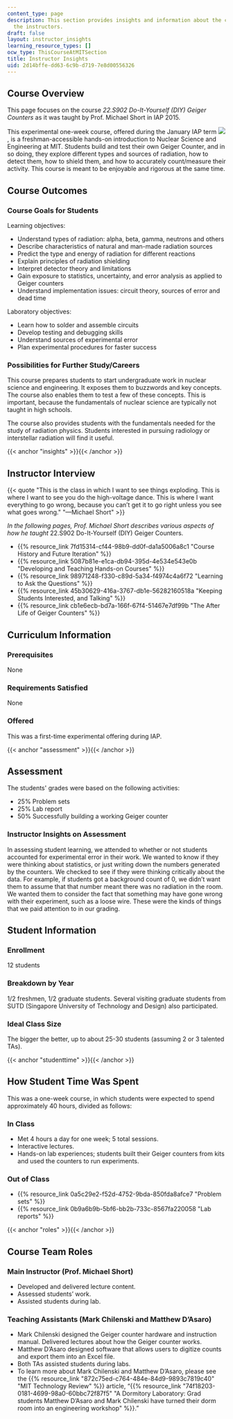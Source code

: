 ```yaml
---
content_type: page
description: This section provides insights and information about the course from
  the instructors.
draft: false
layout: instructor_insights
learning_resource_types: []
ocw_type: ThisCourseAtMITSection
title: Instructor Insights
uid: 2d14bffe-dd63-6c9b-d719-7e8d00556326
---
```

## Course Overview

This page focuses on the course _22.S902 Do-It-Yourself (DIY) Geiger Counters_ as it was taught by Prof. Michael Short in IAP 2015.

This experimental one-week course, offered during the January IAP term ![](/images/educator/icon-question-iap.png), is a freshman-accessible hands-on introduction to Nuclear Science and Engineering at MIT. Students build and test their own Geiger Counter, and in so doing, they explore different types and sources of radiation, how to detect them, how to shield them, and how to accurately count/measure their activity. This course is meant to be enjoyable and rigorous at the same time.

## Course Outcomes

### Course Goals for Students

Learning objectives:

- Understand types of radiation: alpha, beta, gamma, neutrons and others
- Describe characteristics of natural and man-made radiation sources
- Predict the type and energy of radiation for different reactions
- Explain principles of radiation shielding
- Interpret detector theory and limitations
- Gain exposure to statistics, uncertainty, and error analysis as applied to Geiger counters
- Understand implementation issues: circuit theory, sources of error and dead time

Laboratory objectives:

- Learn how to solder and assemble circuits
- Develop testing and debugging skills
- Understand sources of experimental error
- Plan experimental procedures for faster success

### Possibilities for Further Study/Careers

This course prepares students to start undergraduate work in nuclear science and engineering. It exposes them to buzzwords and key concepts. The course also enables them to test a few of these concepts. This is important, because the fundamentals of nuclear science are typically not taught in high schools. 

The course also provides students with the fundamentals needed for the study of radiation physics. Students interested in pursuing radiology or interstellar radiation will find it useful. 

{{< anchor "insights" >}}{{< /anchor >}}

## Instructor Interview

{{< quote "This is the class in which I want to see things exploding. This is where I want to see you do the high-voltage dance. This is where I want everything to go wrong, because you can’t get it to go right unless you see what goes wrong." "—Michael Short" >}}

_In the following pages, Prof. Michael Short describes various aspects of how he taught_ 22.S902 Do-It-Yourself (DIY) Geiger Counters.

- {{% resource_link 7fd15314-cf44-98b9-dd0f-da1a5006a8c1 "Course History and Future Iteration" %}}
- {{% resource_link 5087b81e-e1ca-db94-395d-4e534e543e0b "Developing and Teaching Hands-on Courses" %}}
- {{% resource_link 98971248-f330-c89d-5a34-f4974c4a6f72 "Learning to Ask the Questions" %}}
- {{% resource_link 45b30629-416a-3767-db1e-56282160518a "Keeping Students Interested, and Talking" %}}
- {{% resource_link cb1e6ecb-bd7a-166f-67f4-51467e7df99b "The After Life of Geiger Counters" %}}

## Curriculum Information

### Prerequisites

None

### Requirements Satisfied

None

### Offered

This was a first-time experimental offering during IAP.

{{< anchor "assessment" >}}{{< /anchor >}}

## Assessment

The students' grades were based on the following activities:

- 25% Problem sets
- 25% Lab report
- 50% Successfully building a working Geiger counter

### Instructor Insights on Assessment

In assessing student learning, we attended to whether or not students accounted for experimental error in their work. We wanted to know if they were thinking about statistics, or just writing down the numbers generated by the counters. We checked to see if they were thinking critically about the data. For example, if students got a background count of 0, we didn’t want them to assume that that number meant there was no radiation in the room. We wanted them to consider the fact that something may have gone wrong with their experiment, such as a loose wire. These were the kinds of things that we paid attention to in our grading.

## Student Information

### Enrollment

12 students

### Breakdown by Year

1/2 freshmen, 1/2 graduate students. Several visiting graduate students from SUTD (Singapore University of Technology and Design) also participated.

### Ideal Class Size

The bigger the better, up to about 25-30 students (assuming 2 or 3 talented TAs).

{{< anchor "studenttime" >}}{{< /anchor >}}

## How Student Time Was Spent

This was a one-week course, in which students were expected to spend approximately 40 hours, divided as follows:

### In Class

- Met 4 hours a day for one week; 5 total sessions.
- Interactive lectures.
- Hands-on lab experiences; students built their Geiger counters from kits and used the counters to run experiments.

### Out of Class

- {{% resource_link 0a5c29e2-f52d-4752-9bda-850fda8afce7 "Problem sets" %}}
- {{% resource_link 0b9a6b9b-5bf6-bb2b-733c-8567fa220058 "Lab reports" %}}

{{< anchor "roles" >}}{{< /anchor >}}

## Course Team Roles

### Main Instructor (Prof. Michael Short)

- Developed and delivered lecture content.
- Assessed students’ work.
- Assisted students during lab.

### Teaching Assistants (Mark Chilenski and Matthew D’Asaro)

- Mark Chilenski designed the Geiger counter hardware and instruction manual. Delivered lectures about how the Geiger counter works.
- Matthew D’Asaro designed software that allows users to digitize counts and export them into an Excel file.
- Both TAs assisted students during labs.
- To learn more about Mark Chilenski and Matthew D’Asaro, please see the {{% resource_link "872c75ed-c764-484e-84d9-9893c7819c40" "MIT Technology Review" %}} article, “{{% resource_link "74f18203-0181-4699-98a0-60bbc72f87f5" "A Dormitory Laboratory: Grad students Matthew D’Asaro and Mark Chilenski have turned their dorm room into an engineering workshop" %}}.”